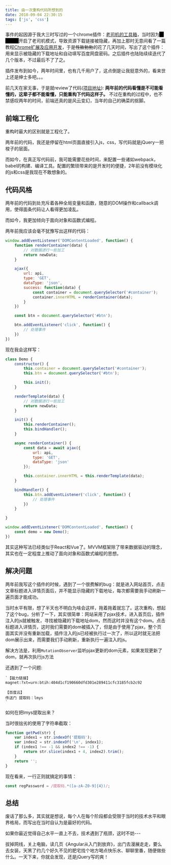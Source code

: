 ```yaml
---
title: 由一次重构代码所想到的
date: 2018-09-04 22:30:15
tags: ['js', 'css']
---
```

事件的起因源于我大三时写过的一个chrome插件：[老司机的工具箱](https://chrome.google.com/webstore/detail/%E7%81%B5%E6%A2%A6%E5%BE%A1%E6%89%80/fpiljkfgljdkhlgogfbanafflmibdloc)，当时因为<font style="background: black;color: black">灵梦御所</font>开启了老司机模式，导致资源下载链接被隐藏，再加上那时无意间看了一篇教程[Chrome扩展及应用开发](http://www.ituring.com.cn/book/1421)，于是<del>性致勃勃</del>的花了几天时间，写出了这个插件：用来显示被隐藏的下载地址和自动填写百度网盘密码。之后插件也陆陆续续迭代了几个版本，不过最后不了了之。

插件发布到如今，两年时间里，也有几千用户了，这点倒是让我挺意外的，看来世上还是绅士多吧。。。

前几天在家无事，于是就review了代码([项目地址](https://github.com/deepred5/reimu-extension)): **两年前的代码看懂是不可能看懂的，这辈子都不能看懂，只能重构下代码这样子。** 不过在重构的过程中，也不禁感叹两年的时间，前端还真的是风云变幻，当年的自己的确菜的抠脚。

<!-- more -->

## 前端工程化
重构时最大的区别就是工程化了。

两年前的代码，我还是停留在html页面直接引入js，css，写代码就是jQuery一把梭子的层面。

而如今，在真正写代码前，我可能需要花些时间，来配置一些诸如webpack，babel的构建、编译工具。配置的繁琐带来的是开发时的便捷，2年前没有模块化的js和css是我现在不敢想象的。

## 代码风格
两年前的代码到处充斥着各种全局变量和函数，随意的DOM操作和callback调用，使得面条代码让人看得更加凌乱。

而如今，我更加倾向于面向对象和函数式编程。

两年前我应该会毫不犹豫写出这样的代码：
```javascript
window.addEventListener('DOMContentLoaded', function() {
    function renderContainer(data) {
        // 对数据进行一些加工
        return newData;
    }

    ajax({
        url: api,
        type: 'GET',
        dataType: 'json',
        success: function(data) {
            const container = document.querySelector('#container');
            container.innerHTML = renderContainer(data);
        }
    })

    const btn = document.querySelector('#btn');

    btn.addEventListener('click', function() {
        // 处理事件
    })
})
```
现在我会这样写：
```javascript
class Demo {
    constructor() {
        this.container = document.querySelector('#container');
        this.btn = document.querySelector('#btn');

        this.init();
    }

    renderTemplate(data) {
    	// 对数据进行一些加工
        return newData;
    }

    init() {
        this.renderContainer();
        this.bindHandler();
    }

    async renderContainer() {
        const data = await ajax({
            url: api,
            type: 'GET',
            dataType: 'json'
        });

        this.container.innerHTML = this.renderTemplate(data);
    }

    bindHandler() {
        this.btn.addEventListener('click', function() {
            // 处理事件
        })
    }

}

window.addEventListener('DOMContentLoaded', function() {
    const demo = new Demo();
})
```
其实这种写法已经类似于React和Vue了。MVVM框架除了带来数据驱动的理念，其实也在一定程度上推动了面向对象和函数式编程的思想。

## 解决问题
两年前我写这个插件的时候，遇到了一个很费解的bug：就是进入网站首页，点击文章标题进入详情页面后，并不能显示隐藏的下载地址，每次都需要我手动刷新一遍页面才能成功。

当时水平有限，想了半天也不明白为啥会这样，拖着拖着就忘了。这次重构，想起了这个bug，分析了一下，其实很简单：网站采用了pjax技术，进入首页后，插件注入的js就被触发，寻找被隐藏的下载地址dom，然而这时并没有这个dom。点击标题进入详情页，这时我们需要的dom被插入了，但是由于使用了pjax，整个页面其实并没有重新加载，插件注入的js已经被执行过一次了，所以这时就无法把dom展示出来，而需要我们手动刷新，重新执行一遍注入的js。

解决方法是，利用`MutationObserver`监听pjax更新的dom元素，如果发现更新了dom，就再次执行js方法

还遇到了一个问题:
```javascrpt
`【磁力链接】
magnet:?xt=urn:btih:404d1cf190660dfd301e289411cfc3185fcb2c92

【百度云】
传送门 提取码：lmys
`
```
如何在把lmys提取出来？

当时很拙劣的使用了字符串截取：
```javascript
function getPwd(str) {
    var index1 = str.indexOf('提取码');
    var index2 = str.indexOf('\n', index1);
    if (index1 !== -1 && index2 !== -1) {
        return str.slice(index1 + 4, index2).trim();
    }
    return '';
}
```

现在看来，一行正则就搞定的事情：
```javascript
const regPassword = /提取码.*([a-zA-Z0-9]{4})/;
```


## 总结
废话了那么多，其实就是想说，每个人在每个阶段都会受限于当时的技术水平和眼界格局，而写出在当时自认为是最好的代码。

如果你最近觉得自己水平一直上不去，技术遇到了瓶颈，这时不妨---

拔掉网线，关上电脑，读几页《Angular从入门到放弃》，出门去漫展走走，要么去女装，天黑了约几个好久不见的肥宅找个地方喝点快乐水、聊聊里番，随便做些什么。一天下来，你就会发现，还是jQuery写的爽！


